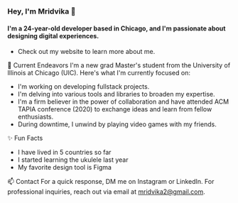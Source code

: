 ### Hey, I'm Mridvika 👋
#### I'm a 24-year-old developer based in Chicago, and I'm passionate about designing digital experiences.
* Check out my website to learn more about me.

🔭 Current Endeavors
I'm a new grad Master's student from the University of Illinois at Chicago (UIC). Here's what I'm currently focused on:
* I'm working on developing fullstack projects. 
* I'm delving into various tools and libraries to broaden my expertise.
* I'm a firm believer in the power of collaboration and have attended ACM TAPIA conference (2020) to exchange ideas and learn from fellow enthusiasts.
* During downtime, I unwind by playing video games with my friends.

✨ Fun Facts
* I have lived in 5 countries so far
* I started learning the ukulele last year
* My favorite design tool is Figma

📫 Contact
For a quick response, DM me on Instagram or LinkedIn.
For professional inquiries, reach out via email at mridvika2@gmail.com.

<!--
**mrid8/mrid8** is a ✨ _special_ ✨ repository because its `README.md` (this file) appears on your GitHub profile.

Here are some ideas to get you started:

- 🔭 I’m currently working on ...
- 🌱 I’m currently learning ...
- 👯 I’m looking to collaborate on ...
- 🤔 I’m looking for help with ...
- 💬 Ask me about ...
- 📫 How to reach me: ...
- 😄 Pronouns: ...
- ⚡ Fun fact: ...
-->

